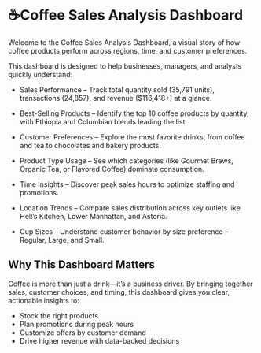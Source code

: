  # ☕Coffee Sales Analysis Dashboard

Welcome to the Coffee Sales Analysis Dashboard, a visual story of how coffee products perform across regions, time, and customer preferences.

This dashboard is designed to help businesses, managers, and analysts quickly understand:

* Sales Performance – Track total quantity sold (35,791 units), transactions (24,857), and revenue ($116,418+) at a glance.

* Best-Selling Products – Identify the top 10 coffee products by quantity, with Ethiopia and Columbian blends leading the list.

* Customer Preferences – Explore the most favorite drinks, from coffee and tea to chocolates and bakery products.

* Product Type Usage – See which categories (like Gourmet Brews, Organic Tea, or Flavored Coffee) dominate consumption.

* Time Insights – Discover peak sales hours to optimize staffing and promotions.

* Location Trends – Compare sales distribution across key outlets like Hell’s Kitchen, Lower Manhattan, and Astoria.

* Cup Sizes – Understand customer behavior by size preference – Regular, Large, and Small.

## Why This Dashboard Matters

Coffee is more than just a drink—it’s a business driver. By bringing together sales, customer choices, and timing, this dashboard gives you clear, actionable insights to:
* Stock the right products
* Plan promotions during peak hours
* Customize offers by customer demand
* Drive higher revenue with data-backed decisions

